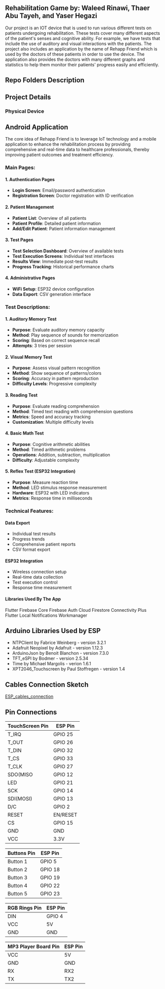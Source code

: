 
## Rehabilitation Game by: Waleed Rinawi, Thaer Abu Tayeh, and Yaser Hegazi
Our project is an IOT device that is used to run various different tests on patients undergoing rehabilitation. These tests cover many different aspects of the
patient's senses and cognitive ability. For example, we have tests that include the use of auditory and visual interactions with the patients. The project also
includes an application by the name of Rehapp Friend which is used by the doctors of these patients in order to use the device. The application also provides the
doctors with many different graphs and statistics to help them monitor their patients' progress easily and efficiently.  

## Repo Folders Description

## Project Details

### Physical Device

## Android Application
The core idea of Rehapp Friend is to leverage IoT technology and a mobile application to enhance the rehabilitation process by providing comprehensive and real-time data to healthcare professionals, thereby improving patient outcomes and treatment efficiency.

### Main Pages:

#### 1. Authentication Pages
- **Login Screen**: Email/password authentication
- **Registration Screen**: Doctor registration with ID verification

#### 2. Patient Management
- **Patient List**: Overview of all patients
- **Patient Profile**: Detailed patient information
- **Add/Edit Patient**: Patient information management

#### 3. Test Pages
- **Test Selection Dashboard**: Overview of available tests
- **Test Execution Screens**: Individual test interfaces
- **Results View**: Immediate post-test results
- **Progress Tracking**: Historical performance charts

#### 4. Administrative Pages
- **WiFi Setup**: ESP32 device configuration
- **Data Export**: CSV generation interface

### Test Descriptions:

#### 1. Auditory Memory Test
- **Purpose**: Evaluate auditory memory capacity
- **Method**: Play sequence of sounds for memorization
- **Scoring**: Based on correct sequence recall
- **Attempts**: 3 tries per session

#### 2. Visual Memory Test
- **Purpose**: Assess visual pattern recognition
- **Method**: Show sequence of patterns/colors
- **Scoring**: Accuracy in pattern reproduction
- **Difficulty Levels**: Progressive complexity

#### 3. Reading Test
- **Purpose**: Evaluate reading comprehension
- **Method**: Timed text reading with comprehension questions
- **Metrics**: Speed and accuracy tracking
- **Customization**: Multiple difficulty levels

#### 4. Basic Math Test
- **Purpose**: Cognitive arithmetic abilities
- **Method**: Timed arithmetic problems
- **Operations**: Addition, subtraction, multiplication
- **Difficulty**: Adjustable complexity

#### 5. Reflex Test (ESP32 Integration)
- **Purpose**: Measure reaction time
- **Method**: LED stimulus response measurement
- **Hardware**: ESP32 with LED indicators
- **Metrics**: Response time in milliseconds

### Technical Features:

#### Data Export
- Individual test results
- Progress trends
- Comprehensive patient reports
- CSV format export

#### ESP32 Integration
- Wireless connection setup
- Real-time data collection
- Test execution control
- Response time measurement

#### Libraries Used By The App
Flutter
Firebase Core
Firebase Auth
Cloud Firestore
Connectivity Plus
Flutter Local Notifications
Workmanager



## Arduino Libraries Used by ESP

- NTPClient by Fabrice Weinberg - version 3.2.1
- Adafruit Neopixel by Adafruit - version 1.12.3
- ArduinoJson by Benoit Blanchon - version 7.3.0
- TFT_eSPI by Bodmer - version 2.5.34
- Time by Michael Margolis - verion 1.6.1
- XPT2046_Touchscreen by Paul Stoffregen - version 1.4

## Cables Connection Sketch
[ESP_cables_connection](Documentation/ESP_cables_connection.jpg "Cables Connection")

## Pin Connections

| TouchScreen Pin    | ESP Pin               |
|---------------|----------------------------|
| T_IRQ          | 	GPIO 25  |
| T_OUT          | 	GPIO 26  |
| T_DIN          | 	GPIO 32  |
| T_CS           | 	GPIO 33  |
| T_CLK          | 	GPIO 27  |
| SDO(MISO       | 	GPIO 12  |
| LED            | 	GPIO 21  |
| SCK            | 	GPIO 14  |
| SDI(MOSI)      | 	GPIO 13  |
| D/C            | 	GPIO 2   |
| RESET          | 	EN/RESET |
| CS             | 	GPIO 15  |
| GND            | 	GND      |
| VCC            | 	3.3V     |

| Buttons Pin   | ESP Pin                    |
|---------------|----------------------------|
| Button 1          | 	GPIO 5   |
| Button 2          | 	GPIO 18  |
| Button 3          | 	GPIO 19  |
| Button 4          | 	GPIO 22  |
| Button 5          | 	GPIO 23  |

| RGB Rings Pin    | ESP Pin                   |
|------------------|---------------------------|
| DIN              | 	GPIO 4   |
| VCC              |  5V       |
| GND              |  GND      |

| MP3 Player Board Pin    | ESP Pin       |
|-------------------------|---------------|
| VCC          | 	5V       |
| GND          | 	GND      |
| RX           |  RX2      |
| TX           |  TX2      |




